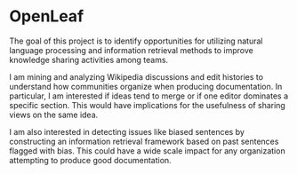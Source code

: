 # OpenLeaf

The goal of this project is to identify opportunities for utilizing natural language processing and information retrieval methods to improve knowledge sharing activities among teams.

I am mining and analyzing Wikipedia discussions and edit histories to understand how communities organize when producing documentation. In particular, I am interested if ideas tend to merge or if one editor dominates a specific section. This would have implications for the usefulness of sharing views on the same idea.

I am also interested in detecting issues like biased sentences by constructing an information retrieval framework based on past sentences flagged with bias. This could have a wide scale impact for any organization attempting to produce good documentation.
